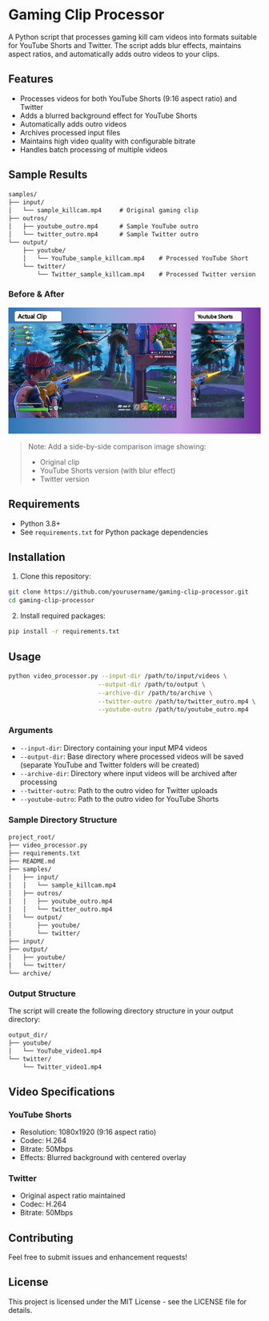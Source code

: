 # Gaming Clip Processor

A Python script that processes gaming kill cam videos into formats suitable for YouTube Shorts and Twitter. The script adds blur effects, maintains aspect ratios, and automatically adds outro videos to your clips.

## Features

- Processes videos for both YouTube Shorts (9:16 aspect ratio) and Twitter
- Adds a blurred background effect for YouTube Shorts
- Automatically adds outro videos
- Archives processed input files
- Maintains high video quality with configurable bitrate
- Handles batch processing of multiple videos

## Sample Results

```
samples/
├── input/
│   └── sample_killcam.mp4     # Original gaming clip
├── outros/
│   ├── youtube_outro.mp4      # Sample YouTube outro
│   └── twitter_outro.mp4      # Sample Twitter outro
└── output/
    ├── youtube/
    │   └── YouTube_sample_killcam.mp4    # Processed YouTube Short
    └── twitter/
        └── Twitter_sample_killcam.mp4    # Processed Twitter version
```

### Before & After
![Sample Transformation](samples/comparison.png)

> Note: Add a side-by-side comparison image showing:
> - Original clip
> - YouTube Shorts version (with blur effect)
> - Twitter version

## Requirements

- Python 3.8+
- See `requirements.txt` for Python package dependencies

## Installation

1. Clone this repository:
```bash
git clone https://github.com/yourusername/gaming-clip-processor.git
cd gaming-clip-processor
```

2. Install required packages:
```bash
pip install -r requirements.txt
```

## Usage

```bash
python video_processor.py --input-dir /path/to/input/videos \
                         --output-dir /path/to/output \
                         --archive-dir /path/to/archive \
                         --twitter-outro /path/to/twitter_outro.mp4 \
                         --youtube-outro /path/to/youtube_outro.mp4
```

### Arguments

- `--input-dir`: Directory containing your input MP4 videos
- `--output-dir`: Base directory where processed videos will be saved (separate YouTube and Twitter folders will be created)
- `--archive-dir`: Directory where input videos will be archived after processing
- `--twitter-outro`: Path to the outro video for Twitter uploads
- `--youtube-outro`: Path to the outro video for YouTube Shorts

### Sample Directory Structure
```
project_root/
├── video_processor.py
├── requirements.txt
├── README.md
├── samples/
│   ├── input/
│   │   └── sample_killcam.mp4
│   ├── outros/
│   │   ├── youtube_outro.mp4
│   │   └── twitter_outro.mp4
│   └── output/
│       ├── youtube/
│       └── twitter/
├── input/
├── output/
│   ├── youtube/
│   └── twitter/
└── archive/
```

### Output Structure

The script will create the following directory structure in your output directory:
```
output_dir/
├── youtube/
│   └── YouTube_video1.mp4
└── twitter/
    └── Twitter_video1.mp4
```

## Video Specifications

### YouTube Shorts
- Resolution: 1080x1920 (9:16 aspect ratio)
- Codec: H.264
- Bitrate: 50Mbps
- Effects: Blurred background with centered overlay

### Twitter
- Original aspect ratio maintained
- Codec: H.264
- Bitrate: 50Mbps

## Contributing

Feel free to submit issues and enhancement requests!

## License

This project is licensed under the MIT License - see the LICENSE file for details.
